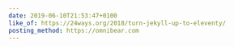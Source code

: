 ```yaml
---
date: 2019-06-10T21:53:47+0100
like_of: https://24ways.org/2018/turn-jekyll-up-to-eleventy/
posting_method: https://omnibear.com
---
```

